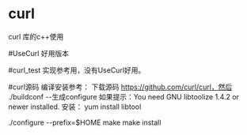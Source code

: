 # curl
curl 库的c++使用

#UseCurl
好用版本

#curl_test
实现参考用，没有UseCurl好用。


#curl源码 编译安装参考：
下载源码 https://github.com/curl/curl，然后
./buildconf         --生成configure
如果提示：You need GNU libtoolize 1.4.2 or newer installed.
安装： yum install libtool


./configure --prefix=$HOME
make
make install

